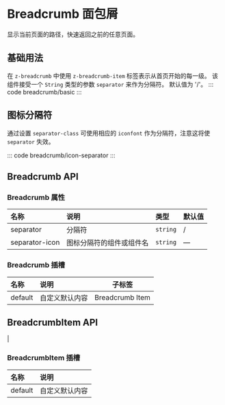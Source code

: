 <script setup>
  import basic from 'exam/breadcrumb/basic.vue'
  import iconSeparator from 'exam/breadcrumb/icon-separator.vue'
</script>

# Breadcrumb 面包屑

显示当前页面的路径，快速返回之前的任意页面。

## 基础用法

在 `z-breadcrumb` 中使用 `z-breadcrumb-item` 标签表示从首页开始的每一级。 该组件接受一个 `String` 类型的参数 `separator` 来作为分隔符。 默认值为 '/'。
::: code breadcrumb/basic
<basic></basic>
:::

## 图标分隔符

通过设置 `separator-class` 可使用相应的 `iconfont` 作为分隔符，注意这将使 `separator` 失效。

::: code breadcrumb/icon-separator
<icon-separator></icon-separator>
:::

## Breadcrumb API

### Breadcrumb 属性

| 名称           | 说明                     | 类型     | 默认值 |
| :------------- | :----------------------- | :------- | :----- |
| separator      | 分隔符                   | `string` | /      |
| separator-icon | 图标分隔符的组件或组件名 | `string` | —      |

### Breadcrumb 插槽

| 名称    | 说明           | 子标签          |
| :------ | :------------- | --------------- |
| default | 自定义默认内容 | Breadcrumb Item |

## BreadcrumbItem API

<!-- ### BreadcrumbItem 属性

| 名称    | 说明                                            | 类型                | 默认值 |
| :------ | :---------------------------------------------- | :------------------ | :----- |
| to      | 路由跳转目标，同 `vue-router` 的 `to` 属性      | `string` / `object` | ''     |
| replace | 如果设置该属性为 `true`, 导航将不会留下历史记录 | `boolean`           | false  | --> |

### BreadcrumbItem 插槽

| 名称    | 说明           |
| :------ | :------------- |
| default | 自定义默认内容 |
